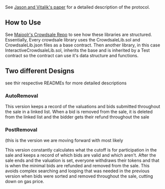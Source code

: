 See [Jason and Vitalik's paper](https://people.cs.uchicago.edu/~teutsch/papers/ico.pdf) for a detailed description of the protocol.

## How to Use

See [Majoolr's Crowdsale Repo](https://github.com/Majoolr/ethereum-libraries/tree/master/CrowdsaleLib) to see how these libraries are structured.  Essentially, Every crowdsale library uses the CrowdsaleLib.sol and CrowdsaleLib.json files as a base contract.  Then another library, in this case InteractiveCrowdsaleLib.sol, inherits the base and is inherited by a Test contract so the contract can use it's data structure and functions.


## Two different Designs

see thir respective READMEs for more detailed descriptions

### AutoRemoval

This version keeps a record of the valuations and bids submitted throughout the sale in a linked list.  When a bid is removed from the sale, it is deleted from the linked list and the bidder gets their refund throughout the sale


### PostRemoval

(this is the version we are moving forward with most likely

This version constantly calculates what the cutoff is for participation in the sale and keeps a record of which bids are valid and which aren't.  After the sale ends and the valuation is set, everyone withdraws their tokens and that is when the minimal bids are refunded and removed from the sale.  This avoids complex searching and looping that was needed in the previous version when bids were sorted and removed throughout the sale, cutting down on gas price.